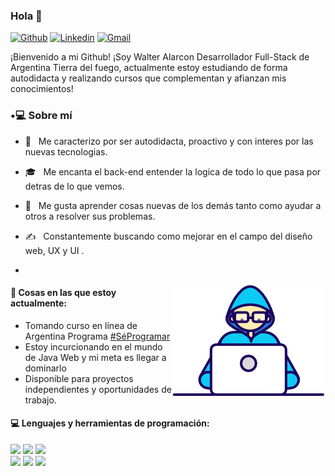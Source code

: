 ### Hola 👋 

[![Github](https://img.shields.io/badge/-Github-000?style=flat&logo=Github&logoColor=white)](https://github.com/IngAlarcon)
[![Linkedin](https://img.shields.io/badge/-LinkedIn-blue?style=flat&logo=Linkedin&logoColor=white)](https://www.linkedin.com/in/alarcon-walter)
[![Gmail](https://img.shields.io/badge/-Gmail-c14438?style=flat&logo=Gmail&logoColor=white)](mailto:ing.alarconwalter@gmail.com)

¡Bienvenido a mi Github! ¡Soy Walter Alarcon Desarrollador Full-Stack de Argentina Tierra del fuego, actualmente estoy estudiando de forma autodidacta y realizando cursos que complementan y afianzan mis conocimientos!  

<h3> •💻 Sobre mí </h3>

- 🤔 &nbsp; Me caracterizo por ser autodidacta, proactivo y con interes por las nuevas tecnologias.

- 🎓 &nbsp; Me encanta el back-end entender la logica de todo lo que pasa por detras de lo que vemos.

- 🌱 &nbsp; Me gusta aprender cosas nuevas de los demás tanto como ayudar a otros a resolver sus problemas.

- ✍️ &nbsp; Constantemente buscando como mejorar en el campo del diseño web, UX y UI .
- 

<img align="right" src="https://github.com/IngAlarcon/IngAlarcon/blob/main/Developer.gif"/>

#### 🌱  Cosas en las que estoy actualmente: 
- Tomando curso en línea de Argentina Programa [#SéProgramar](https://www.argentina.gob.ar/produccion/argentina-programa/primera-etapa) 
- Estoy incurcionando en el mundo de Java Web y mi meta es llegar a dominarlo
- Disponible para proyectos independientes y oportunidades de trabajo.

#### :computer: Lenguajes y herramientas de programación:
<p>
  
<code><img width="10%" src="https://www.vectorlogo.zone/logos/java/java-ar21.svg"></code>
<code><img width="10%" src="https://www.vectorlogo.zone/logos/mysql/mysql-ar21.svg"></code>
<code><img width="10%" src="https://www.vectorlogo.zone/logos/php/php-ar21.svg"></code>
<br />
<code><img width="10%" src="https://www.vectorlogo.zone/logos/w3_html5/w3_html5-ar21.svg"></code>
<code><img width="10%" src="https://www.vectorlogo.zone/logos/netlifyapp_watercss/netlifyapp_watercss-ar21.svg"></code>
<code><img width="10%" src="https://www.vectorlogo.zone/logos/javascript/javascript-ar21.svg"></code>
<br />

</p>
